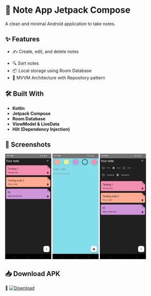 
# 📓 Note App Jetpack Compose

A clean and minimal Android application to take notes.


## ✨ Features

- ✍️ Create, edit, and delete notes
<!--
- 🖼️ Add images to your notes
- 🎨 Apply basic text styling (bold, italic, underline) -->
- 🔍 Sort notes
- 📦 Local storage using Room Database
- 🧱 MVVM Architecture with Repository pattern


## 🛠️ Built With

- **Kotlin**
- **Jetpack Compose**
- **Room Database**
- **ViewModel & LiveData**
- **Hilt (Dependency Injection)**
<!--
- **Coil (for Image Loading)** -->


## 📸 Screenshots

<img src="https://github.com/abdullahalnuman0/Android-Projects/blob/main/Screenshots/note_img_1.jpeg" width="150"/> <img src="https://github.com/abdullahalnuman0/Android-Projects/blob/main/Screenshots/note_img_2.jpeg" width="150"/> <img src="https://github.com/abdullahalnuman0/Android-Projects/blob/main/Screenshots/note_img_3.jpeg" width="150"/>


## 📥 Download APK

🔗 [![Download](https://img.shields.io/badge/Download-APK-blue.svg)](https://drive.google.com/file/d/1bHuy2Uan9qjS2M5Y5YYxMNvVIfdGgG1_/view?usp=sharing)
